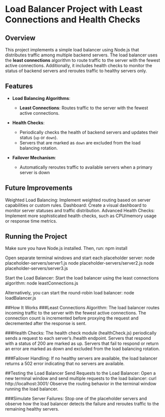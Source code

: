 # Load Balancer Project with Least Connections and Health Checks

## Overview

This project implements a simple load balancer using Node.js that distributes traffic among multiple backend servers. The load balancer uses the **least connections** algorithm to route traffic to the server with the fewest active connections. Additionally, it includes health checks to monitor the status of backend servers and reroutes traffic to healthy servers only.

## Features

- **Load Balancing Algorithms**:
  - **Least Connections**: Routes traffic to the server with the fewest active connections.

- **Health Checks**:
  - Periodically checks the health of backend servers and updates their status (`up` or `down`).
  - Servers that are marked as `down` are excluded from the load balancing rotation.

- **Failover Mechanism**:
  - Automatically reroutes traffic to available servers when a primary server is down
 
## Future Improvements
Weighted Load Balancing: Implement weighted routing based on server capabilities or custom rules.
Dashboard: Create a visual dashboard to monitor server statuses and traffic distribution.
Advanced Health Checks: Implement more sophisticated health checks, such as CPU/memory usage or response time metrics.

## Running the Project 
 Make sure you have Node.js installed. Then, run:
npm install

Open separate terminal windows and start each placeholder server:
  node placeholder-servers/server1.js
  node placeholder-servers/server2.js
  node placeholder-servers/server3.js

Start the Load Balancer: Start the load balancer using the least connections algorithm:
  node leastConnections.js

Alternatively, you can start the round-robin load balancer:
  node loadBalancer.js

##How It Works
###Least Connections Algorithm:
The load balancer routes incoming traffic to the server with the fewest active connections.
The connection count is incremented before proxying the request and decremented after the response is sent.

###Health Checks:
The health check module (healthCheck.js) periodically sends a request to each server’s /health endpoint.
Servers that respond with a status of 200 are marked as up.
Servers that fail to respond or return an error are marked as down and excluded from the load balancing rotation.

###Failover Handling:
If no healthy servers are available, the load balancer returns a 502 error indicating that no servers are available.

##Testing the Load Balancer
Send Requests to the Load Balancer:
Open a new terminal window and send multiple requests to the load balancer:
curl http://localhost:3001/
Observe the routing behavior in the terminal window running the load balancer.

###Simulate Server Failures:
Stop one of the placeholder servers and observe how the load balancer detects the failure and reroutes traffic to the remaining healthy servers.

